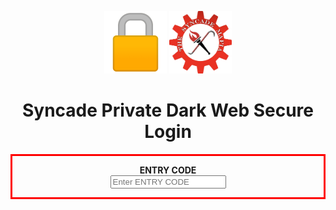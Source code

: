 <p align="center">
  
<img src="https://github.com/The-Syncade-Mafia/The-Syncade-Mafia.github.io/blob/main/assets/img/lock.png?raw=true" width="100" height="100" />    
<img src="https://github.com/The-Syncade-Mafia/The-Syncade-Mafia.github.io/blob/main/assets/img/logooo.png?raw=true" width="100" height="100" /> 

</p>
<h1 align="center">Syncade Private Dark Web Secure Login</h1>  
<form action="/darkweb.php">
<p align="center" style="border-width:3px; border-style:solid; border-color:#FF0000; padding: 1em;">
<label for="psw"><b>ENTRY CODE</b></label><br>
<input type="password" placeholder="Enter ENTRY CODE" name="ec" required>
</form>
</p>
